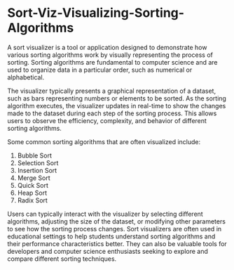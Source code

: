 # Sort-Viz-Visualizing-Sorting-Algorithms
A sort visualizer is a tool or application designed to demonstrate how various sorting algorithms work by visually representing the process of sorting. Sorting algorithms are fundamental to computer science and are used to organize data in a particular order, such as numerical or alphabetical. 

The visualizer typically presents a graphical representation of a dataset, such as bars representing numbers or elements to be sorted. As the sorting algorithm executes, the visualizer updates in real-time to show the changes made to the dataset during each step of the sorting process. This allows users to observe the efficiency, complexity, and behavior of different sorting algorithms.

Some common sorting algorithms that are often visualized include:

1. Bubble Sort
2. Selection Sort
3. Insertion Sort
4. Merge Sort
5. Quick Sort
6. Heap Sort
7. Radix Sort

Users can typically interact with the visualizer by selecting different algorithms, adjusting the size of the dataset, or modifying other parameters to see how the sorting process changes. Sort visualizers are often used in educational settings to help students understand sorting algorithms and their performance characteristics better. They can also be valuable tools for developers and computer science enthusiasts seeking to explore and compare different sorting techniques.
